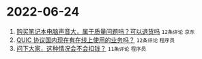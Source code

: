 # 2022-06-24

1. [购买笔记本电脑声音大，属于质量问题吗？可以退货吗](https://www.v2ex.com/t/861816) `12条评论` `京东`
1. [QUIC 协议国内现在有在线上使用的业务吗？](https://www.v2ex.com/t/861815) `12条评论` `程序员`
1. [问下大家，这种情况会不会扣钱？](https://www.v2ex.com/t/861802) `11条评论` `程序员`
